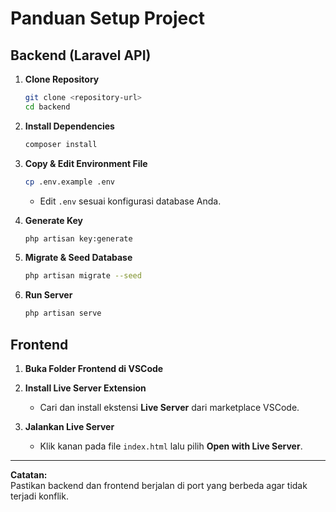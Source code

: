 # Panduan Setup Project

## Backend (Laravel API)

1. **Clone Repository**

   ```bash
   git clone <repository-url>
   cd backend
   ```

2. **Install Dependencies**

   ```bash
   composer install
   ```

3. **Copy & Edit Environment File**

   ```bash
   cp .env.example .env
   ```

   - Edit `.env` sesuai konfigurasi database Anda.

4. **Generate Key**

   ```bash
   php artisan key:generate
   ```

5. **Migrate & Seed Database**

   ```bash
   php artisan migrate --seed
   ```

6. **Run Server**
   ```bash
   php artisan serve
   ```

## Frontend

1. **Buka Folder Frontend di VSCode**

2. **Install Live Server Extension**

   - Cari dan install ekstensi **Live Server** dari marketplace VSCode.

3. **Jalankan Live Server**
   - Klik kanan pada file `index.html` lalu pilih **Open with Live Server**.

---

**Catatan:**  
Pastikan backend dan frontend berjalan di port yang berbeda agar tidak terjadi konflik.
